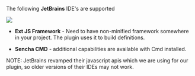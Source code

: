 The following **JetBrains** IDE's are supported

<img src="resources/images/plugin/logos.jpg"/>

- **Ext JS Framework** - Need to have non-minified framework somewhere in your project. The plugin uses it to build definitions. 

- **Sencha CMD** - additional capabilities are available with Cmd installed.

NOTE: JetBrains revamped their javascript apis which we are using for our plugin, so older versions of their IDEs may not work.